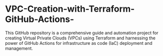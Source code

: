 # VPC-Creation-with-Terraform-GitHub-Actions-
This GitHub repository is a comprehensive guide and automation project for creating Virtual Private Clouds (VPCs) using Terraform and harnessing the power of GitHub Actions for infrastructure as code (IaC) deployment and management.
